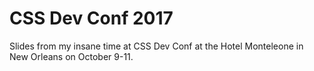# CSS Dev Conf 2017

Slides from my insane time at CSS Dev Conf at the Hotel Monteleone in New Orleans on October 9-11.
